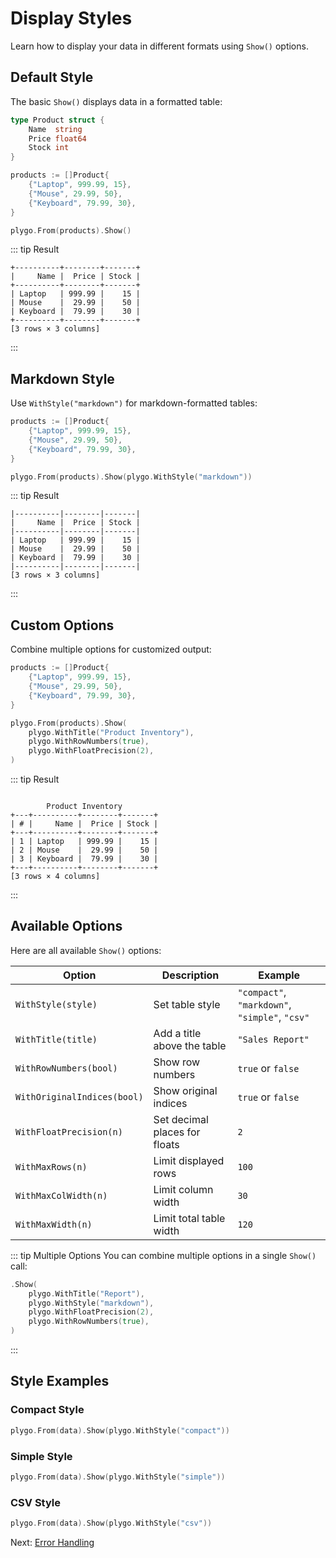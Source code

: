 # Display Styles

Learn how to display your data in different formats using `Show()` options.

## Default Style

The basic `Show()` displays data in a formatted table:

```go
type Product struct {
    Name  string
    Price float64
    Stock int
}

products := []Product{
    {"Laptop", 999.99, 15},
    {"Mouse", 29.99, 50},
    {"Keyboard", 79.99, 30},
}

plygo.From(products).Show()
```

::: tip Result
```
+----------+--------+-------+
|     Name |  Price | Stock |
+----------+--------+-------+
| Laptop   | 999.99 |    15 |
| Mouse    |  29.99 |    50 |
| Keyboard |  79.99 |    30 |
+----------+--------+-------+
[3 rows × 3 columns]
```
:::

## Markdown Style

Use `WithStyle("markdown")` for markdown-formatted tables:

```go
products := []Product{
    {"Laptop", 999.99, 15},
    {"Mouse", 29.99, 50},
    {"Keyboard", 79.99, 30},
}

plygo.From(products).Show(plygo.WithStyle("markdown"))
```

::: tip Result
```
|----------|--------|-------|
|     Name |  Price | Stock |
|----------|--------|-------|
| Laptop   | 999.99 |    15 |
| Mouse    |  29.99 |    50 |
| Keyboard |  79.99 |    30 |
|----------|--------|-------|
[3 rows × 3 columns]
```
:::

## Custom Options

Combine multiple options for customized output:

```go
products := []Product{
    {"Laptop", 999.99, 15},
    {"Mouse", 29.99, 50},
    {"Keyboard", 79.99, 30},
}

plygo.From(products).Show(
    plygo.WithTitle("Product Inventory"),
    plygo.WithRowNumbers(true),
    plygo.WithFloatPrecision(2),
)
```

::: tip Result
```

        Product Inventory
+---+----------+--------+-------+
| # |     Name |  Price | Stock |
+---+----------+--------+-------+
| 1 | Laptop   | 999.99 |    15 |
| 2 | Mouse    |  29.99 |    50 |
| 3 | Keyboard |  79.99 |    30 |
+---+----------+--------+-------+
[3 rows × 4 columns]
```
:::

## Available Options

Here are all available `Show()` options:

| Option | Description | Example |
|--------|-------------|---------|
| `WithStyle(style)` | Set table style | `"compact"`, `"markdown"`, `"simple"`, `"csv"` |
| `WithTitle(title)` | Add a title above the table | `"Sales Report"` |
| `WithRowNumbers(bool)` | Show row numbers | `true` or `false` |
| `WithOriginalIndices(bool)` | Show original indices | `true` or `false` |
| `WithFloatPrecision(n)` | Set decimal places for floats | `2` |
| `WithMaxRows(n)` | Limit displayed rows | `100` |
| `WithMaxColWidth(n)` | Limit column width | `30` |
| `WithMaxWidth(n)` | Limit total table width | `120` |

::: tip Multiple Options
You can combine multiple options in a single `Show()` call:
```go
.Show(
    plygo.WithTitle("Report"),
    plygo.WithStyle("markdown"),
    plygo.WithFloatPrecision(2),
    plygo.WithRowNumbers(true),
)
```
:::

## Style Examples

### Compact Style
```go
plygo.From(data).Show(plygo.WithStyle("compact"))
```

### Simple Style
```go
plygo.From(data).Show(plygo.WithStyle("simple"))
```

### CSV Style
```go
plygo.From(data).Show(plygo.WithStyle("csv"))
```

Next: [Error Handling](/basics/error-handling)
